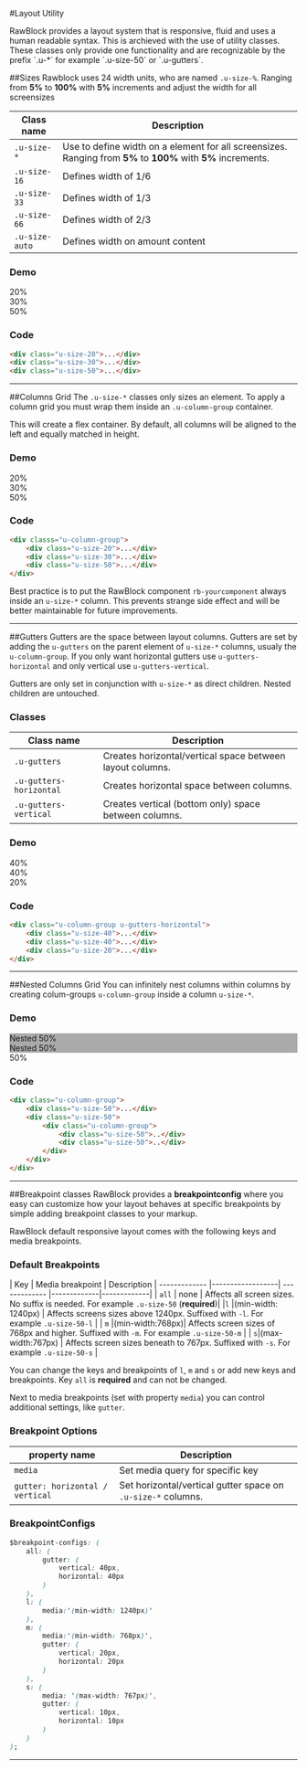 #Layout Utility
<p class="docs-intro">
    RawBlock provides a layout system that is responsive, fluid and uses a human readable syntax.
    This is archieved with the use of utility classes. These classes only provide one functionality and are recognizable by the prefix `.u-*` for example `.u-size-50` or `.u-gutters`.
</p>

##Sizes
Rawblock uses 24 width units, who are named `.u-size-%`. Ranging from **5%** to **100%** with **5%** increments and adjust the width for
all screensizes

| Class name | Description
| ------------- |-------------|
| `.u-size-*`  | Use to define width on a element for all screensizes. Ranging from **5%** to **100%** with **5%** increments. |
|`.u-size-16`| Defines width of 1/6 |
| `.u-size-33` | Defines width of 1/3 |
| `.u-size-66` | Defines width of 2/3 |
| `.u-size-auto` | Defines width on amount content |                 

<h3 class="docs-example-title">Demo</h3>

<div class="docs-example">
    <div>
        <div class="u-size-20">
            <div class="docs-item">20%</div>
        </div>
        <div class="u-size-30">
            <div class="docs-item">30%</div>
        </div>
        <div class="u-size-50">
            <div class="docs-item">50%</div>
        </div>
    </div>
</div>
                   
<h3 class="docs-example-title">Code</h3>

```html
<div class="u-size-20">...</div>
<div class="u-size-30">...</div>
<div class="u-size-50">...</div>
```
                    
<hr>

##Columns Grid
The `.u-size-*` classes only sizes an element. To apply a column grid you must wrap them inside an `.u-column-group` container.

This will create a flex container. By default, all columns will be aligned to the left and equally matched in height.

<h3 class="docs-example-title">Demo</h3>

<div class="docs-example">
    <div class="u-column-group">
        <div class="u-size-20">
            <div class="docs-item">20%</div>
        </div>
        <div class="u-size-30">
            <div class="docs-item">30%</div>
        </div>
        <div class="u-size-50">
            <div class="docs-item">50%</div>
        </div>
    </div>
</div>
                   
<h3 class="docs-example-title">Code</h3>

```html
<div classs="u-column-group">
    <div class="u-size-20">...</div>
    <div class="u-size-30">...</div>
    <div class="u-size-50">...</div>
</div>    
```

Best practice is to put the RawBlock component `rb-yourcomponent` always inside an `u-size-*` column. This prevents strange side effect and will be better maintainable for future improvements. 

<hr>

##Gutters
Gutters are the space between layout columns. Gutters are set by adding the `u-gutters`
on the parent element of `u-size-*` columns, usualy the `u-column-group`. If you only
want horizontal gutters use `u-gutters-horizontal` and only vertical use `u-gutters-vertical`.

Gutters are only set in conjunction with `u-size-*` as direct children. Nested children are untouched.
              
<h3 class="docs-example-title">Classes</h3>

| Class name | Description
| ------------- |-------------|
| `.u-gutters`  | Creates horizontal/vertical space between layout columns. |
|`.u-gutters-horizontal`| Creates horizontal space between columns.  |
| `.u-gutters-vertical` | Creates vertical (bottom only) space between columns. |

                 
<h3 class="docs-example-title">Demo</h3>

<div class="docs-example">
    <div class="u-column-group u-gutters-horizontal">
        <div class="u-size-40">
            <div class="docs-item">40%</div>
        </div>
        <div class="u-size-40">
            <div class="docs-item">40%</div>
        </div>
        <div class="u-size-20">
            <div class="docs-item">20%</div>
        </div>
    </div>
</div>

                   
<h3 class="docs-example-title">Code</h3>

```html
<div class="u-column-group u-gutters-horizontal">
    <div class="u-size-40">...</div>
    <div class="u-size-40">...</div>
    <div class="u-size-20">...</div>
</div>
```

<hr>

##Nested Columns Grid
You can infinitely nest columns within columns by creating colum-groups `u-column-group` inside a column `u-size-*`.

<h3 class="docs-example-title">Demo</h3>

<div class="docs-example">
    <div class="u-column-group">
        <div class="u-size-50">
            <div class="u-column-group u-gutters-horizontal">
            	<div class="u-size-50">
            		<div class="docs-item" style="background:#aaa;">Nested 50%</div>
            	</div>
            	<div class="u-size-50">
	            	<div class="docs-item" style="background:#aaa;">Nested 50%</div>
            	</div>
            </div>
        </div>
        <div class="u-size-50">
            <div class="docs-item">50%</div>
        </div>
    </div>
</div>

<h3 class="docs-example-title">Code</h3>

```html
<div class="u-column-group">
    <div class="u-size-50">...</div>
    <div class="u-size-50">
    	<div class="u-column-group">
    		<div class="u-size-50">..</div>
    		<div class="u-size-50">..</div>
    	</div>
    </div>
</div>
```

<hr>

##Breakpoint classes
RawBlock provides a **breakpointconfig** where you easy can customize how your layout behaves at specific breakpoints by simple adding breakpoint classes to your markup. 

RawBlock default responsive layout comes with the following keys and media breakpoints. 

<h3 class="docs-example-title">Default Breakpoints</h3>

| Key | Media breakpoint | Description 
| ------------- |------------------| ------------- |-------------|-------------|
| `all`  | none | Affects all screen sizes. No suffix is needed. For example `.u-size-50` (**required**)|
|`l` |(min-width: 1240px) | Affects screens sizes above 1240px. Suffixed with `-l`. For example `.u-size-50-l`  |
| `m` |(min-width:768px)| Affects screen sizes of 768px and higher. Suffixed with `-m`. For example `.u-size-50-m` |
| `s`|(max-width:767px) | Affects screen sizes beneath to 767px. Suffixed with `-s`. For example `.u-size-50-s`  |
                   
You can change the keys and breakpoints of `l`, `m` and `s` or add new keys and breakpoints. Key `all` is **required** and can not be changed.   
                   
Next to media breakpoints (set with property `media`) you can control additional settings, like `gutter`.
                      
<h3 class="docs-example-title">Breakpoint Options</h3>

| property name | Description
| ------------- |-------------|
| `media`  | Set media query for specific key |
|`gutter: horizontal / vertical`| Set horizontal/vertical gutter space on `.u-size-*` columns.  |
  
                    
<h3 class="docs-example-title">BreakpointConfigs</h3>

```css
$breakpoint-configs: (
    all: (
        gutter: (
        	vertical: 40px,
        	horizontal: 40px
        )
    ),
    l: (
        media:'(min-width: 1240px)'
    ),
    m: (
        media:'(min-width: 768px)',
        gutter: (
            vertical: 20px,
            horizontal: 20px
        )
    ),
    s: (
        media: '(max-width: 767px)',
        gutter: (
            vertical: 10px,
            horizontal: 10px
        )
    )
);
```

<hr>